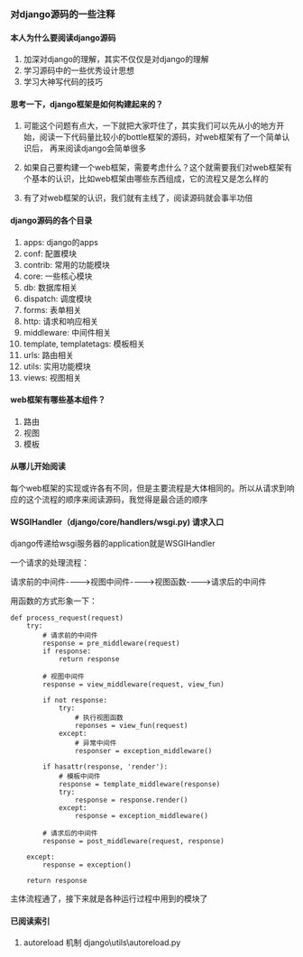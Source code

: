 ### 对django源码的一些注释

#### 本人为什么要阅读django源码

1. 加深对django的理解，其实不仅仅是对django的理解
2. 学习源码中的一些优秀设计思想
3. 学习大神写代码的技巧

#### 思考一下，django框架是如何构建起来的？

1. 可能这个问题有点大，一下就把大家吓住了，其实我们可以先从小的地方开始，阅读一下代码量比较小的bottle框架的源码，对web框架有了一个简单认识后，
再来阅读django会简单很多

2. 如果自己要构建一个web框架，需要考虑什么？这个就需要我们对web框架有个基本的认识，比如web框架由哪些东西组成，它的流程又是怎么样的

3. 有了对web框架的认识，我们就有主线了，阅读源码就会事半功倍

#### django源码的各个目录

1. apps: django的apps
2. conf: 配置模块
3. contrib: 常用的功能模块
4. core: 一些核心模块
5. db: 数据库相关
6. dispatch: 调度模块
7. forms: 表单相关
8. http: 请求和响应相关
9. middleware: 中间件相关
10. template, templatetags: 模板相关
11. urls: 路由相关
12. utils: 实用功能模块
13. views: 视图相关

#### web框架有哪些基本组件？

1. 路由
2. 视图
3. 模板

#### 从哪儿开始阅读

每个web框架的实现或许各有不同，但是主要流程是大体相同的。所以从请求到响应的这个流程的顺序来阅读源码，我觉得是最合适的顺序


#### WSGIHandler（django/core/handlers/wsgi.py) 请求入口

django传递给wsgi服务器的application就是WSGIHandler

一个请求的处理流程：

请求前的中间件---->视图中间件---->视图函数---->请求后的中间件

用函数的方式形象一下：

```
def process_request(request)
    try:
        # 请求前的中间件
        response = pre_middleware(request)
        if response:
            return response
        
        # 视图中间件
        response = view_middleware(request, view_fun)
        
        if not response:
            try:
                # 执行视图函数
                reponses = view_fun(request)
            except:
                # 异常中间件
                responser = exception_middleware()
        
        if hasattr(response, 'render'):
            # 模板中间件
            response = template_middleware(response)
            try:
                response = response.render()
            except:
                response = exception_middleware()
        
        # 请求后的中间件
        response = post_middleware(request, response)
            
    except:
        response = exception()
        
    return response    
```

主体流程通了，接下来就是各种运行过程中用到的模块了

#### 已阅读索引

1. autoreload 机制  django\utils\autoreload.py



